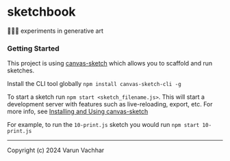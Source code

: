 # sketchbook

👨🏽‍🔬 experiments in generative art

### Getting Started

This project is using [canvas-sketch](https://github.com/mattdesl/canvas-sketch) which allows you to scaffold and run sketches.

Install the CLI tool globally `npm install canvas-sketch-cli -g`

To start a sketch run `npm start <sketch_filename.js>`. This will start a development server with features such as live-reloading, export, etc. For more info, see [Installing and Using canvas-sketch](https://github.com/mattdesl/canvas-sketch/blob/master/docs/installation.md)

For example, to run the `10-print.js` sketch you would run `npm start 10-print.js`

---

Copyright (c) 2024 Varun Vachhar
